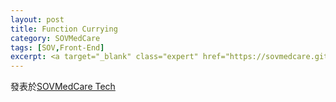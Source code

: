 ```yaml
---
layout: post
title: Function Currying
category: SOVMedCare
tags: [SOV,Front-End]
excerpt: <a target="_blank" class="expert" href="https://sovmedcare.github.io/2017/09/08/Function-Currying/">發表於SOVMedCare Tech</a>
---
```


發表於[SOVMedCare Tech](https://sovmedcare.github.io/2017/09/08/Function-Currying/)